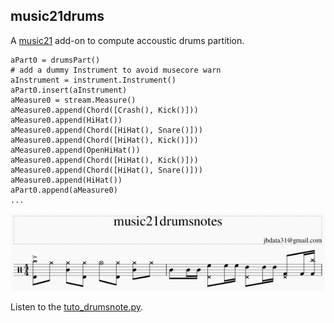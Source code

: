 ## music21drums

A [music21](https://web.mit.edu/music21/) add-on to compute accoustic drums partition.

```
aPart0 = drumsPart()
# add a dummy Instrument to avoid musecore warn
aInstrument = instrument.Instrument()
aPart0.insert(aInstrument)
aMeasure0 = stream.Measure()
aMeasure0.append(Chord([Crash(), Kick()]))
aMeasure0.append(HiHat())
aMeasure0.append(Chord([HiHat(), Snare()]))
aMeasure0.append(Chord([HiHat(), Kick()]))
aMeasure0.append(OpenHiHat())
aMeasure0.append(Chord([HiHat(), Kick()]))
aMeasure0.append(Chord([HiHat(), Snare()]))
aMeasure0.append(HiHat())
aPart0.append(aMeasure0)
...
```

![Screenshot](image/headline.jpg)

Listen to the [tuto_drumsnote.py](/_midi/tuto_drumsnotes.mp3).
